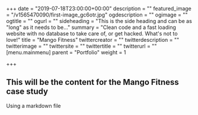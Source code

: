 +++
date = "2019-07-18T23:00:00+00:00"
description = ""
featured_image = "/v1565470090/first-image_gc6otr.jpg"
ogdescription = ""
ogimage = ""
ogtitle = ""
ogurl = ""
sideheading = "This is the side heading and can be as \"long\" as it needs to be..."
summary = "Clean code and a fast loading website with no database to take care of, or get hacked. What's not to love!"
title = "Mango Fitness"
twittercreator = ""
twitterdescription = ""
twitterimage = ""
twittersite = ""
twittertitle = ""
twitterurl = ""
[menu.mainmenu]
parent = "Portfolio"
weight = 1

+++
## This will be the content for the Mango Fitness case study

Using a markdown file